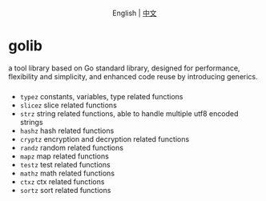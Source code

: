 <p align="center">
    <br> English | <a href="README-CN.md">中文</a>
</p>

# golib
a tool library based on Go standard library, designed for performance, flexibility and simplicity, and enhanced code reuse by introducing generics.

###
* ``typez`` constants, variables, type related functions
* ``slicez`` slice related functions
* ``strz`` string related functions, able to handle multiple utf8 encoded strings
* ``hashz`` hash related functions
* ``cryptz`` encryption and decryption related functions
* ``randz`` random related functions
* ``mapz`` map related functions
* ``testz`` test related functions
* ``mathz`` math related functions
* ``ctxz`` ctx related functions
* ``sortz`` sort related functions